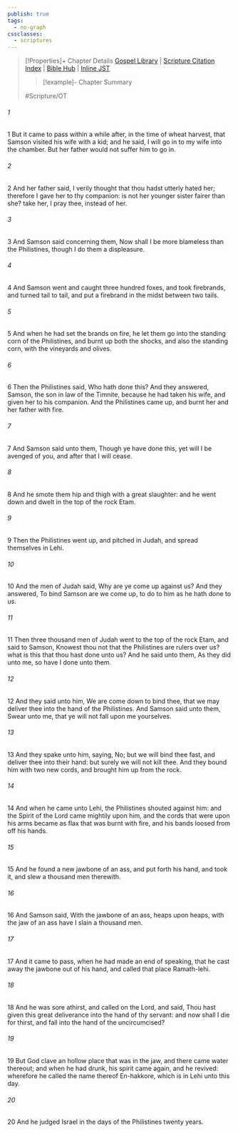 ```yaml
---
publish: true
tags:
  - no-graph
cssclasses:
  - scriptures
---
```

>[!Properties]+ Chapter Details
>[Gospel Library](https://churchofjesuschrist.org/study/scriptures/ot/judg/15?lang=eng)    |    [Scripture Citation Index](https://scriptures.byu.edu/#06b0f::c06b0f)    |    [Bible Hub](https://biblehub.com/judges/15.htm)    |    [Inline JST](https://scripturetoolbox.com/html/ic/Judges/15.html)
>>[!example]- Chapter Summary
>> 
> 
>
>#Scripture/OT
###### 1
1 But it came to pass within a while after, in the time of wheat harvest, that Samson visited his wife with a kid; and he said, I will go in to my wife into the chamber. But her father would not suffer him to go in.
###### 2
2 And her father said, I verily thought that thou hadst utterly hated her; therefore I gave her to thy companion: is not her younger sister fairer than she? take her, I pray thee, instead of her.
###### 3
3 And Samson said concerning them, Now shall I be more blameless than the Philistines, though I do them a displeasure.
###### 4
4 And Samson went and caught three hundred foxes, and took firebrands, and turned tail to tail, and put a firebrand in the midst between two tails.
###### 5
5 And when he had set the brands on fire, he let them go into the standing corn of the Philistines, and burnt up both the shocks, and also the standing corn, with the vineyards and olives.
###### 6
6 Then the Philistines said, Who hath done this? And they answered, Samson, the son in law of the Timnite, because he had taken his wife, and given her to his companion. And the Philistines came up, and burnt her and her father with fire.
###### 7
7 And Samson said unto them, Though ye have done this, yet will I be avenged of you, and after that I will cease.
###### 8
8 And he smote them hip and thigh with a great slaughter: and he went down and dwelt in the top of the rock Etam.
###### 9
9 Then the Philistines went up, and pitched in Judah, and spread themselves in Lehi.
###### 10
10 And the men of Judah said, Why are ye come up against us? And they answered, To bind Samson are we come up, to do to him as he hath done to us.
###### 11
11 Then three thousand men of Judah went to the top of the rock Etam, and said to Samson, Knowest thou not that the Philistines are rulers over us? what is this that thou hast done unto us? And he said unto them, As they did unto me, so have I done unto them.
###### 12
12 And they said unto him, We are come down to bind thee, that we may deliver thee into the hand of the Philistines. And Samson said unto them, Swear unto me, that ye will not fall upon me yourselves.
###### 13
13 And they spake unto him, saying, No; but we will bind thee fast, and deliver thee into their hand: but surely we will not kill thee. And they bound him with two new cords, and brought him up from the rock.
###### 14
14 And when he came unto Lehi, the Philistines shouted against him: and the Spirit of the Lord came mightily upon him, and the cords that were upon his arms became as flax that was burnt with fire, and his bands loosed from off his hands.
###### 15
15 And he found a new jawbone of an ass, and put forth his hand, and took it, and slew a thousand men therewith.
###### 16
16 And Samson said, With the jawbone of an ass, heaps upon heaps, with the jaw of an ass have I slain a thousand men.
###### 17
17 And it came to pass, when he had made an end of speaking, that he cast away the jawbone out of his hand, and called that place Ramath-lehi.
###### 18
18 And he was sore athirst, and called on the Lord, and said, Thou hast given this great deliverance into the hand of thy servant: and now shall I die for thirst, and fall into the hand of the uncircumcised?
###### 19
19 But God clave an hollow place that was in the jaw, and there came water thereout; and when he had drunk, his spirit came again, and he revived: wherefore he called the name thereof En-hakkore, which is in Lehi unto this day.
###### 20
20 And he judged Israel in the days of the Philistines twenty years.
